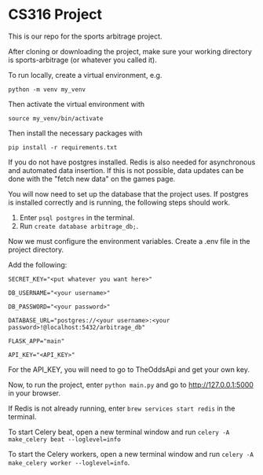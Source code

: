 # CS316 Project

This is our repo for the sports arbitrage project.

After cloning or downloading the project, make sure your working directory is sports-arbitrage (or whatever you called it).

To run locally, create a virtual environment, e.g.

```python -m venv my_venv```

Then activate the virtual environment with

```source my_venv/bin/activate```

Then install the necessary packages with

```pip install -r requirements.txt```

If you do not have postgres installed. Redis is also needed for asynchronous and automated data insertion. If this is not possible, data updates can be done with the "fetch new data" on the games page.

You will now need to set up the database that the project uses.
If postgres is installed correctly and is running, the following steps should work.

1. Enter ```psql postgres``` in the terminal.
2. Run ```create database arbitrage_db;```.

Now we must configure the environment variables. Create a .env file in the project directory.

Add the following:

```SECRET_KEY="<put whatever you want here>"```

```DB_USERNAME="<your username>"```

```DB_PASSWORD="<your password>"```

```DATABASE_URL="postgres://<your username>:<your password>!@localhost:5432/arbitrage_db"```

```FLASK_APP="main"```

```API_KEY="<API_KEY>"```


For the API_KEY, you will need to go to TheOddsApi and get your own key.

Now, to run the project, enter ```python main.py``` and go to http://127.0.0.1:5000 in your browser.

If Redis is not already running, enter ```brew services start redis``` in the terminal. 

To start Celery beat, open a new terminal window and run ```celery -A make_celery beat --loglevel=info```

To start the Celery workers, open a new terminal window and run ```celery -A make_celery worker --loglevel=info```.






